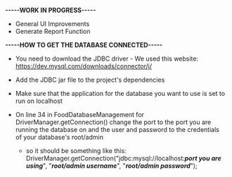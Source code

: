 **-----WORK IN PROGRESS-----**
- General UI Improvements
- Generate Report Function
 
**-----HOW TO GET THE DATABASE CONNECTED-----**
- You need to download the JDBC driver
      - We used this website: https://dev.mysql.com/downloads/connector/j/
- Add the JDBC jar file to the project's dependencies
- Make sure that the application for the database you want to use is set to run on localhost
- On line 34 in FoodDatabaseManagement for DriverManager.getConnection() change the port to the port you are running the database on and the user and password to the credentials of your database's root/admin

    - so it should be something like this: DriverManager.getConnection("jdbc:mysql://localhost:***port you are using***", "***root/admin username***", "***root/admin password***");
